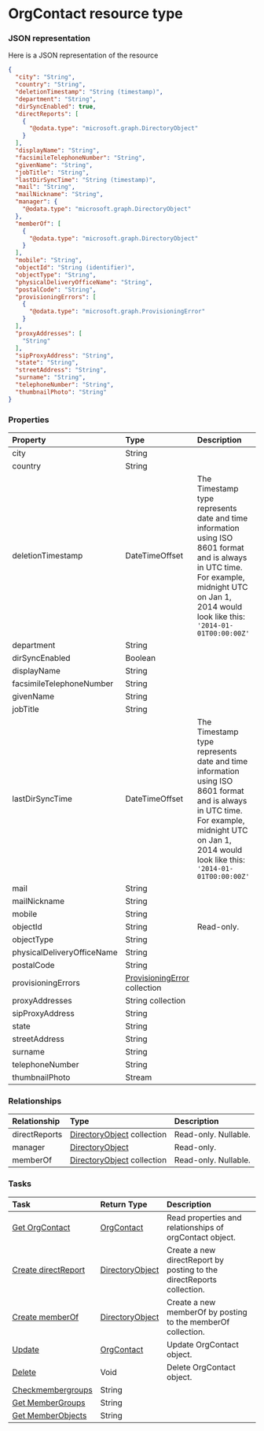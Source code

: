# OrgContact resource type



### JSON representation

Here is a JSON representation of the resource

<!-- {
  "blockType": "resource",
  "optionalProperties": [
    "directReports",
    "memberOf"
  ],
  "@odata.type": "microsoft.graph.OrgContact"
}-->

```json
{
  "city": "String",
  "country": "String",
  "deletionTimestamp": "String (timestamp)",
  "department": "String",
  "dirSyncEnabled": true,
  "directReports": [
    {
      "@odata.type": "microsoft.graph.DirectoryObject"
    }
  ],
  "displayName": "String",
  "facsimileTelephoneNumber": "String",
  "givenName": "String",
  "jobTitle": "String",
  "lastDirSyncTime": "String (timestamp)",
  "mail": "String",
  "mailNickname": "String",
  "manager": {
    "@odata.type": "microsoft.graph.DirectoryObject"
  },
  "memberOf": [
    {
      "@odata.type": "microsoft.graph.DirectoryObject"
    }
  ],
  "mobile": "String",
  "objectId": "String (identifier)",
  "objectType": "String",
  "physicalDeliveryOfficeName": "String",
  "postalCode": "String",
  "provisioningErrors": [
    {
      "@odata.type": "microsoft.graph.ProvisioningError"
    }
  ],
  "proxyAddresses": [
    "String"
  ],
  "sipProxyAddress": "String",
  "state": "String",
  "streetAddress": "String",
  "surname": "String",
  "telephoneNumber": "String",
  "thumbnailPhoto": "String"
}

```
### Properties
| Property	   | Type	|Description|
|:---------------|:--------|:----------|
|city|String||
|country|String||
|deletionTimestamp|DateTimeOffset|The Timestamp type represents date and time information using ISO 8601 format and is always in UTC time. For example, midnight UTC on Jan 1, 2014 would look like this: `'2014-01-01T00:00:00Z'`|
|department|String||
|dirSyncEnabled|Boolean||
|displayName|String||
|facsimileTelephoneNumber|String||
|givenName|String||
|jobTitle|String||
|lastDirSyncTime|DateTimeOffset|The Timestamp type represents date and time information using ISO 8601 format and is always in UTC time. For example, midnight UTC on Jan 1, 2014 would look like this: `'2014-01-01T00:00:00Z'`|
|mail|String||
|mailNickname|String||
|mobile|String||
|objectId|String| Read-only.|
|objectType|String||
|physicalDeliveryOfficeName|String||
|postalCode|String||
|provisioningErrors|[ProvisioningError](provisioningerror.md) collection||
|proxyAddresses|String collection||
|sipProxyAddress|String||
|state|String||
|streetAddress|String||
|surname|String||
|telephoneNumber|String||
|thumbnailPhoto|Stream||

### Relationships
| Relationship | Type	|Description|
|:---------------|:--------|:----------|
|directReports|[DirectoryObject](directoryobject.md) collection| Read-only. Nullable.|
|manager|[DirectoryObject](directoryobject.md)| Read-only.|
|memberOf|[DirectoryObject](directoryobject.md) collection| Read-only. Nullable.|

### Tasks

| Task		   | Return Type	|Description|
|:---------------|:--------|:----------|
|[Get OrgContact](../api/orgcontact_get.md) | [OrgContact](orgcontact.md) |Read properties and relationships of orgContact object.|
|[Create directReport](../api/orgcontact_post_directreports.md) |[DirectoryObject](directoryobject.md)| Create a new directReport by posting to the directReports collection.|
|[Create memberOf](../api/orgcontact_post_memberof.md) |[DirectoryObject](directoryobject.md)| Create a new memberOf by posting to the memberOf collection.|
|[Update](../api/orgcontact_update.md) | [OrgContact](orgcontact.md)	|Update OrgContact object. |
|[Delete](../api/orgcontact_delete.md) | Void	|Delete OrgContact object. |
|[Checkmembergroups](../api/orgcontact_checkmembergroups.md)|String||
|[Get MemberGroups](../api/orgcontact_getmembergroups.md)|String||
|[Get MemberObjects](../api/orgcontact_getmemberobjects.md)|String||

<!-- uuid: 6ab3b384-a518-4b22-94ae-ad532968cd52
2015-10-16 23:06:06 UTC -->
<!-- {
  "type": "#page.annotation",
  "description": "OrgContact resource",
  "keywords": "",
  "section": "documentation",
  "tocPath": ""
}-->